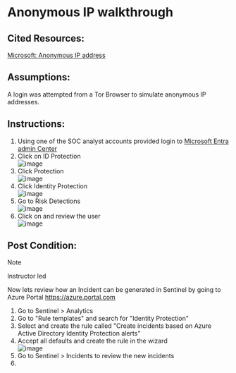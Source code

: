 # Anonymous IP walkthrough

## Cited Resources:
[Microsoft: Anonymous IP address](https://learn.microsoft.com/en-us/azure/active-directory/identity-protection/howto-identity-protection-simulate-risk#anonymous-ip-address) <br />

## Assumptions:
A login was attempted from a Tor Browser to simulate anonymous IP addresses.

## Instructions:
1. Using one of the SOC analyst accounts provided login to [Microsoft Entra admin Center](https://entra.microsoft.com/)
2. Click on ID Protection <br />
 ![image](https://github.com/Tungsten66/Scenarios/assets/40893034/990318ee-90e1-496b-8597-9a9f9c6cec12)
3. Click Protection <br />
![image](https://github.com/Tungsten66/Scenarios/assets/40893034/62418942-d780-48d5-b5eb-4d9203085d73)
4. Click Identity Protection <br />
![image](https://github.com/Tungsten66/Scenarios/assets/40893034/6e551c2c-19e0-43dc-9752-e5c469269418)
5. Go to Risk Detections  <br />
![image](https://github.com/Tungsten66/Scenarios/assets/40893034/7241debf-464a-44ac-90af-638919ff0db3)
6. Click on and review the user  <br />
![image](https://github.com/Tungsten66/Scenarios/assets/40893034/c6e75cde-75c8-48ff-a0e5-089589d5c98d)

## Post Condition:

> [!NOTE]
> Instructor led

Now lets review how an Incident can be generated in Sentinel by going to Azure Portal https://azure.portal.com
1. Go to Sentinel > Analytics
2. Go to "Rule templates" and search for "Identity Protection"
3. Select and create the rule called "Create incidents based on Azure Active Directory Identity Protection alerts"
4. Accept all defaults and create the rule in the wizard <br />
![image](https://github.com/Tungsten66/Scenarios/assets/40893034/3cc228ce-0c85-4b44-8c11-dc91551e85d2)
3. Go to Sentinel > Incidents to review the new incidents
4. 

